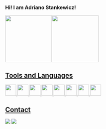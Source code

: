 ### Hi! I am Adriano Stankewicz!

<div>
<a href="https://github.com/adrianostankewicz">
<img height="150em" src="https://github-readme-stats.vercel.app/api/top-langs/?username=adrianostankewicz&layout=compact&langs_count=7&theme=gotham"/><img height="150em" src="https://github-readme-stats.vercel.app/api?username=adrianostankewicz&show_icons=true&theme=gotham&include_all_commits=true&count_private=true"/>
</div>

## Tools and Languages
<div><img src="https://cdn.jsdelivr.net/gh/devicons/devicon/icons/go/go-original-wordmark.svg" width="35" height="35" />  
<img src="https://cdn.jsdelivr.net/gh/devicons/devicon@latest/icons/rust/rust-original.svg" width="35" height="35"/>
<img src="https://cdn.jsdelivr.net/gh/devicons/devicon/icons/docker/docker-original-wordmark.svg" width="35" height="35" />
<img src="https://cdn.jsdelivr.net/gh/devicons/devicon/icons/java/java-original-wordmark.svg" width="35" height="35" /> 
<img src="https://cdn.jsdelivr.net/gh/devicons/devicon/icons/spring/spring-original-wordmark.svg" width="35" height="35" /> 
<img src="https://cdn.jsdelivr.net/gh/devicons/devicon/icons/php/php-original.svg" width="35" height="35" /> 
<img src="https://cdn.jsdelivr.net/gh/devicons/devicon/icons/typescript/typescript-original.svg" width="35" height="35" />
<img src="https://cdn.jsdelivr.net/gh/devicons/devicon@latest/icons/react/react-original-wordmark.svg" width="35" height="35" />
</div>

## Contact

<div>
<a href="https://instagram.com/adrianostankewicz" target="_blank"><img src="https://img.shields.io/badge/-Instagram-%23E4405F?style=for-the-badge&logo=instagram&logoColor=white" target="_blank"></a>
<a href="https://www.linkedin.com/in/adriano-stankewicz" target="_blank"><img src="https://img.shields.io/badge/-LinkedIn-%230077B5?style=for-the-badge&logo=linkedin&logoColor=white" target="_blank"></a>
</div>
